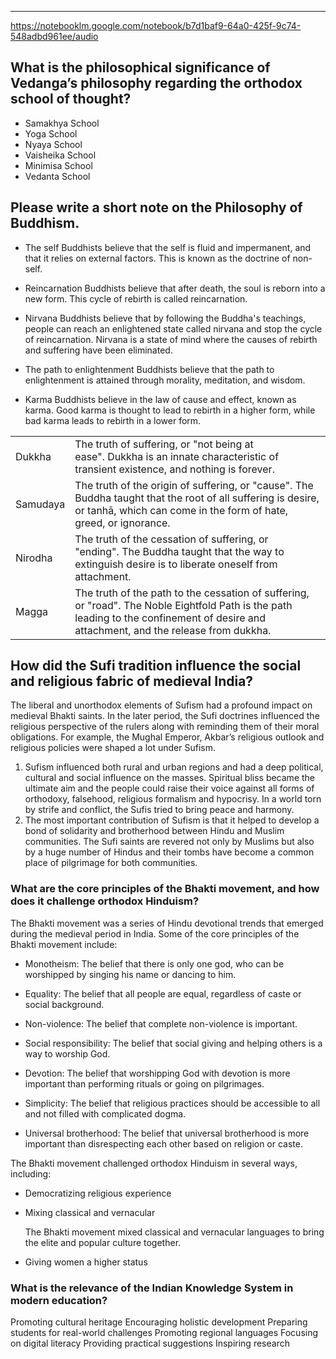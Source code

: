 ___

https://notebooklm.google.com/notebook/b7d1baf9-64a0-425f-9c74-548adbd961ee/audio

##  What is the philosophical significance of Vedanga’s philosophy regarding the orthodox school of thought?

- Samakhya School
- Yoga School
- Nyaya School
- Vaisheika School
- Minimisa School
- Vedanta School



## Please write a short note on the Philosophy of Buddhism.
- The self
    Buddhists believe that the self is fluid and impermanent, and that it relies on external factors. This is known as the doctrine of non-self. 
    
- Reincarnation
    Buddhists believe that after death, the soul is reborn into a new form. This cycle of rebirth is called reincarnation. 
    
- Nirvana
    Buddhists believe that by following the Buddha's teachings, people can reach an enlightened state called nirvana and stop the cycle of reincarnation. Nirvana is a state of mind where the causes of rebirth and suffering have been eliminated. 
- The path to enlightenment
    Buddhists believe that the path to enlightenment is attained through morality, meditation, and wisdom. 
- Karma
    Buddhists believe in the law of cause and effect, known as karma. Good karma is thought to lead to rebirth in a higher form, while bad karma leads to rebirth in a lower form.

|          |                                                                                                                                                                                        |
| -------- | -------------------------------------------------------------------------------------------------------------------------------------------------------------------------------------- |
| Dukkha   | The truth of suffering, or "not being at ease". Dukkha is an innate characteristic of transient existence, and nothing is forever.                                                     |
| Samudaya | The truth of the origin of suffering, or "cause". The Buddha taught that the root of all suffering is desire, or tanhā, which can come in the form of hate, greed, or ignorance.       |
| Nirodha  | The truth of the cessation of suffering, or "ending". The Buddha taught that the way to extinguish desire is to liberate oneself from attachment.                                      |
| Magga    | The truth of the path to the cessation of suffering, or "road". The Noble Eightfold Path is the path leading to the confinement of desire and attachment, and the release from dukkha. |
## How did the Sufi tradition influence the social and religious fabric of medieval India?

The liberal and unorthodox elements of Sufism had a profound impact on medieval Bhakti saints. In the later period, the Sufi doctrines influenced the religious perspective of the rulers along with reminding them of their moral obligations. For example, the Mughal Emperor, Akbar’s religious outlook and religious policies were shaped a lot under Sufism.

1. Sufism influenced both rural and urban regions and had a deep political, cultural and social influence on the masses. Spiritual bliss became the ultimate aim and the people could raise their voice against all forms of orthodoxy, falsehood, religious formalism and hypocrisy. In a world torn by strife and conflict, the Sufis tried to bring peace and harmony.
2. The most important contribution of Sufism is that it helped to develop a bond of solidarity and brotherhood between Hindu and Muslim communities. The Sufi saints are revered not only by Muslims but also by a huge number of Hindus and their tombs have become a common place of pilgrimage for both communities.


### What are the core principles of the Bhakti movement, and how does it challenge orthodox Hinduism?
The Bhakti movement was a series of Hindu devotional trends that emerged during the medieval period in India. Some of the core principles of the Bhakti movement include: 

- Monotheism: The belief that there is only one god, who can be worshipped by singing his name or dancing to him. 
    
- Equality: The belief that all people are equal, regardless of caste or social background. 
    
- Non-violence: The belief that complete non-violence is important. 
    
- Social responsibility: The belief that social giving and helping others is a way to worship God. 
    
- Devotion: The belief that worshipping God with devotion is more important than performing rituals or going on pilgrimages. 
    
- Simplicity: The belief that religious practices should be accessible to all and not filled with complicated dogma. 
    
- Universal brotherhood: The belief that universal brotherhood is more important than disrespecting each other based on religion or caste. 
    

The Bhakti movement challenged orthodox Hinduism in several ways, including: 

- Democratizing religious experience
    
- Mixing classical and vernacular
    
    The Bhakti movement mixed classical and vernacular languages to bring the elite and popular culture together. 
    
- Giving women a higher status



### What is the relevance of the Indian Knowledge System in modern education?

Promoting cultural heritage
Encouraging holistic development
Preparing students for real-world challenges
Promoting regional languages
Focusing on digital literacy
Providing practical suggestions
Inspiring research